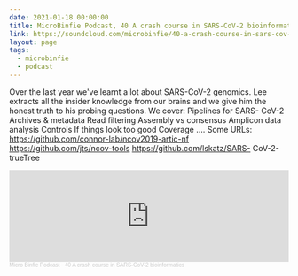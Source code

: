 ```yaml
---
date: 2021-01-18 00:00:00
title: MicroBinfie Podcast, 40 A crash course in SARS-CoV-2 bioinformatics
link: https://soundcloud.com/microbinfie/40-a-crash-course-in-sars-cov-2-bioinformatics
layout: page
tags:
  - microbinfie
  - podcast
---
```

Over the last year we've learnt a lot about SARS-CoV-2 genomics. Lee
extracts all the insider knowledge from our brains and we give him the
honest truth to his probing questions.  We cover: Pipelines for SARS-
CoV-2 Archives & metadata Read filtering Assembly vs consensus
Amplicon data analysis Controls  If things look too good Coverage
....    Some URLs: https://github.com/connor-lab/ncov2019-artic-nf
https://github.com/jts/ncov-tools https://github.com/lskatz/SARS-
CoV-2-trueTree

<iframe width="100%" height="166" scrolling="no" frameborder="no" allow="autoplay" src="https://w.soundcloud.com/player/?url=https%3A//api.soundcloud.com/tracks/966757894&color=%23ff5500&auto_play=false&hide_related=false&show_comments=true&show_user=true&show_reposts=false&show_teaser=false"></iframe><div style="font-size: 10px; color: #cccccc;line-break: anywhere;word-break: normal;overflow: hidden;white-space: nowrap;text-overflow: ellipsis; font-family: Interstate,Lucida Grande,Lucida Sans Unicode,Lucida Sans,Garuda,Verdana,Tahoma,sans-serif;font-weight: 100;"><a href="https://soundcloud.com/microbinfie" title="Micro Binfie Podcast" target="_blank" style="color: #cccccc; text-decoration: none;">Micro Binfie Podcast</a> · <a href="https://soundcloud.com/microbinfie/40-a-crash-course-in-sars-cov-2-bioinformatics" title="40 A crash course in SARS-CoV-2 bioinformatics" target="_blank" style="color: #cccccc; text-decoration: none;">40 A crash course in SARS-CoV-2 bioinformatics</a></div>
